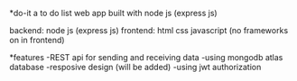 *do-it
a to do list web app built with node js (express js)

backend: node js (express js)
frontend: html css javascript (no frameworks on in frontend)

*features
-REST api for sending and receiving data
-using mongodb atlas database
-resposive design (will be added)
-using jwt authorization

 

